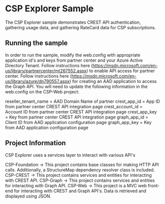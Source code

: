 # CSP Explorer Sample

The CSP Explorer sample demonstrates CREST API authentication, gathering usage data, and gathering RateCard data for CSP subscriptions.

## Running the sample

In order to run the sample, modify the web.config with appropriate application id's and keys from partner center and your Azure Active Directory Tenant. Follow instructions here (https://msdn.microsoft.com/en-us/library/partnercenter/mt267552.aspx) to enable API access for partner center. Follow instructions here (https://msdn.microsoft.com/en-us/library/azure/dn790557.aspx) for creating an AAD application to access the Graph API. You will need to update the following information in the web.config on the CSP-Web project:

reseller_tenant_name	=	AAD Domain Name of partner
crest_app_id			=	App ID from partner center CREST API integration page
crest_account_id		=	Account ID from partner center CREST API integration page
crest_app_key			=	Key from partner center CREST API integration page
graph_app_id			=	Client ID from AAD application configuration page
graph_app_key			=	Key from AAD application configuration page

## Project Information

CSP Explorer uses a services layer to interact with various API's

CSP-Foundation			->	This project contains base classes for making HTTP API calls. Additionally, a StructureMap dependency resolver class is included.
CSP-CREST 				-> 	This project contains services and entities for interacting with CREST API.
CSP-Graph				->	This project contains services and entities for interacting with Graph API.
CSP-Web					->	This project is a MVC web front-end for interacting with CREST and Graph API's. Data is retrieved and displayed using JSON.